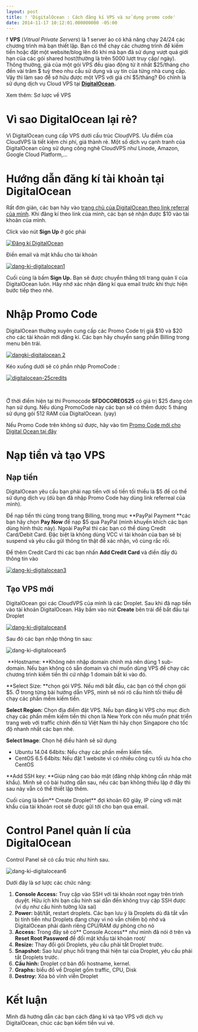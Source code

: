 ```yaml
---
layout: post
title: ! 'DigitalOcean : Cách đăng kí VPS và sử dụng promo code'
date: 2014-11-17 10:12:01.000000000 -05:00
---
```

f
**VPS** (*Vitrual Private Servers*) là 1 server ảo có khả năng chạy 24/24 các chương trình mà bạn thiết lập. Bạn có thể chạy các chương trình để kiếm tiền hoặc đặt một website/blog lên đó khi mà bạn đã sử dụng vượt quá giới hạn của các gói shared host(thường là trên 5000 lượt truy cập/ ngày). Thông thường, giá của một gói VPS đều giao động từ ít nhất $25/tháng cho đến vài trăm $ tuỳ theo nhu cầu sử dụng và uy tín của từng nhà cung cấp. Vậy thì làm sao để sở hữu được một VPS với giá chỉ $5/tháng? Đó chính là sử dụng dịch vụ Cloud VPS tại **[DigitalOcean](https://www.digitalocean.com/?refcode=15d6dd64d9e4 "VPS chất lượng tại DigitalOcean").**

Xem thêm: Sơ lược về VPS

# Vì sao DigitalOcean lại rẻ?

Vì DigitalOcean cung cấp VPS dưới cấu trúc CloudVPS. Ưu điểm của CloudVPS là tiết kiệm chi phí, giá thành rẻ. Một số dịch vụ cạnh tranh của DigitalOcean cũng sử dụng công nghê CloudVPS như Linode, Amazon, Google Cloud Platform,…


# Hướng dẫn đăng kí tài khoản tại DigitalOcean

Rất đơn giản, các bạn hãy vào [trang chủ của DigitalOcean theo link referral của mình](https://www.digitalocean.com/?refcode=15d6dd64d9e4 "Digital Ocean"). Khi đăng kí theo link của mình, các bạn sẽ nhận được $10 vào tài khoản của mình.

Click vào nút **Sign Up** ở góc phải

[![Đăng kí DigitalOcean](/assets/article_images/2015/01/dang-ki-digitalocean_m4lnm2.jpg)](/assets/article_images/2015/01/dang-ki-digitalocean_m4lnm2.jpg)

Điền email và mật khẩu cho tài khoản

[![dang-ki-digitalocean1](/assets/article_images/2015/01/dang-ki-digitalocean11_umiwdo.jpg)](/assets/article_images/2015/01/dang-ki-digitalocean11_umiwdo.jpg)

Cuối cùng là bấm **Sign Up.** Bạn sẽ được chuyển thẳng tới trang quản lí của DigitalOcean luôn. Hãy nhớ xác nhận đăng kí qua email trước khi thực hiện bước tiếp theo nhé.


# Nhập Promo Code

DigitalOcean thường xuyên cung cấp các Promo Code trị giá $10 và $20 cho các tài khoản mới đăng kí. Các bạn hãy chuyển sang phần Billing trong menu bên trái.

[![dangki-digitalocean 2](/assets/article_images/2015/01/dangki-digitalocean-2_h4x7i9.jpg)](/assets/article_images/2015/01/dangki-digitalocean-2_h4x7i9.jpg)

Kéo xuống dưới sẽ có phần nhập PromoCode :

[![digitalocean-25credits](/assets/article_images/2015/01/digitalocean-25credits_sqtkaq.jpg)](/assets/article_images/2015/01/digitalocean-25credits_sqtkaq.jpg)

 

Ở thời điểm hiện tại thì Promocode **SFDOCOREOS25** có giá trị $25 đang còn hạn sử dụng. Nếu dùng PromoCode này các bạn sẽ có thêm được 5 tháng sử dụng gói 512 RAM của DigitalOcean. (yay)

Nếu Promo Code trên không sử được, hãy vào tìm [Promo Code mới cho Digital Ocean tại đây](http://www.newcoupons.info/category/digitalocean/ "DigitalOcean Promo Code")


# Nạp tiền và tạo VPS


## Nạp tiền

DigitalOcean yêu cầu bạn phải nạp tiền với số tiền tối thiểu là $5 để có thể sử dụng dịch vụ (dù bạn đã nhập Promo Code hay dùng link referreal của mình).

Để nạp tiền thì cũng trong trang Billing, trong mục **PayPal Payment **các bạn hãy chọn **Pay Now** để nạp $5 qua PayPal (mình khuyến khích các bạn dùng hình thức này). Ngoài PayPal thì các bạn có thể dùng Credit Card/Debit Card. Đặc biệt là không dùng VCC vì tài khoản của bạn sẽ bị suspend và yêu cầu gửi thông tin thật để xác nhận, vô cùng rắc rối.

Để thêm Credit Card thì các bạn nhấn **Add Credit Card** và điền đầy đủ thông tin vào

[![dang-ki-digitalocean3](/assets/article_images/2015/01/dang-ki-digitalocean3_ydzouk.jpg)](http://res.cloudinary.com/khoanguyen/image/upload/v1420479961/dang-ki-digitalocean3_ydzouk.jpg)


## Tạo VPS mới

DigitalOcean gọi các CloudVPS của mình là các Droplet. Sau khi đã nạp tiền vào tài khoản DigitalOcean. Hãy bấm vào nút **Create** bên trái để bắt đầu tại Droplet

[![dang-ki-digitalocean4](/assets/article_images/2015/01/dang-ki-digitalocean4_svlhcs.jpg)](/assets/article_images/2015/01/dang-ki-digitalocean4_svlhcs.jpg)

Sau đó các bạn nhập thông tin sau:

![dang-ki-digitalocean5](http://res.cloudinary.com/khoanguyen/image/upload/v1420479956/dang-ki-digitalocean5_uwtirr.jpg)

 **Hostname: **Không nên nhập domain chính mà nên dùng 1 sub-domain. Nếu bạn không có sẵn domain và chỉ muốn dùng VPS để chạy các chương trình kiếm tiền thì cứ nhập 1 domain bất kì vào đó.

**Select Size: **chọn gói VPS. Nếu mới bắt đầu, các bạn có thể chọn gói $5. Ở trong từng bài hướng dẫn VPS, mình sẽ nói rõ cấu hình tối thiểu để chạy các phần mềm kiếm tiền.

**Select Region:** Chọn địa điểm đặt VPS. Nếu bạn đăng kí VPS cho mục đích chạy các phần mềm kiếm tiền thì chọn là New York còn nếu muốn phát triển trang web với traffic chính đến từ Việt Nam thì hãy chọn Singapore cho tốc độ nhanh nhất các bạn nhé.

**Select Image**: Chọn hệ điều hành sẽ sử dụng

- Ubuntu 14.04 64bits: Nếu chạy các phần mềm kiếm tiền.
- CentOS 6.5 64bits: Nếu đặt 1 website vì có nhiều công cụ tối ưu hóa cho CentOS

**Add SSH key: **Giúp nâng cao bảo mật (đăng nhập không cần nhập mật khẩu). Mình sẽ có bài hướng dẫn sau, nếu các bạn không thiếu lập ở đây thì sau này vẫn có thể thiết lập thêm.

Cuối cùng là bấm** Create Droplet** đợi khoản 60 giây, IP cùng với mật khẩu của tài khoản root sẽ được gửi tới cho bạn qua email.


# Control Panel quản lí của DigitalOcean

Control Panel sẽ có cấu trúc như hình sau.

![dang-ki-digitalocean6](http://res.cloudinary.com/khoanguyen/image/upload/v1420479953/dang-ki-digitalocean6_bhdpfk.jpg)

Dưới đây là sơ lược các chức năng:

1. **Console Access:** Truy cập vào SSH với tài khoản root ngay trên trình duyệt. Hữu ích khi bạn cấu hình sai dẫn đến không truy cập SSH được (ví dụ như cấu hình tường lửa sai)
2. **Power:** bật/tắt, restart droplets. Các bạn lưu ý là Droplets dù đã tắt vẫn bị tính tiền như Droplets đang chạy vì nó vẫn chiếm bộ nhớ và DigitalOcean phải dành riêng CPU/RAM dự phòng cho nó
3. **Access:** Trong đây sẽ có** Console Access** như mình đã nói ở trên và **Reset Root Password** để đổi mật khẩu tài khoản root/
4. **Resize:** Thay đổi gói Droplets, yêu cầu phải tắt Droplet trước.
5. **Snapshot:** Sao lưu/ phục hồi trạng thái hiện tại của Droplet, yêu cầu phải tắt Droplets trước.
6. **Cấu hình:** Droplet cơ bản đổi hostname, kernel.
7. **Graphs:** biểu đồ về Droplet gồm traffic, CPU, Disk
8. **Destroy:** Xóa bỏ vĩnh viễn Droplet


# Kết luận

Mình đã hướng dẫn các bạn cách đăng kí và tạo VPS với dịch vụ DigitalOcean, chúc các bạn kiếm tiền vui vẻ.


